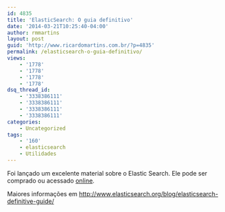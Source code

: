 ```yaml
---
id: 4835
title: 'ElasticSearch: O guia definitivo'
date: '2014-03-21T10:25:40-04:00'
author: rmmartins
layout: post
guid: 'http://www.ricardomartins.com.br/?p=4835'
permalink: /elasticsearch-o-guia-definitivo/
views:
    - '1778'
    - '1778'
    - '1778'
    - '1778'
dsq_thread_id:
    - '3338386111'
    - '3338386111'
    - '3338386111'
    - '3338386111'
categories:
    - Uncategorized
tags:
    - '160'
    - elasticsearch
    - Utilidades
---
```


Foi lançado um excelente material sobre o Elastic Search. Ele pode ser comprado ou acessado [online](http://elasticsearch.org/guide%20).

Maiores informações em <http://www.elasticsearch.org/blog/elasticsearch-definitive-guide/>